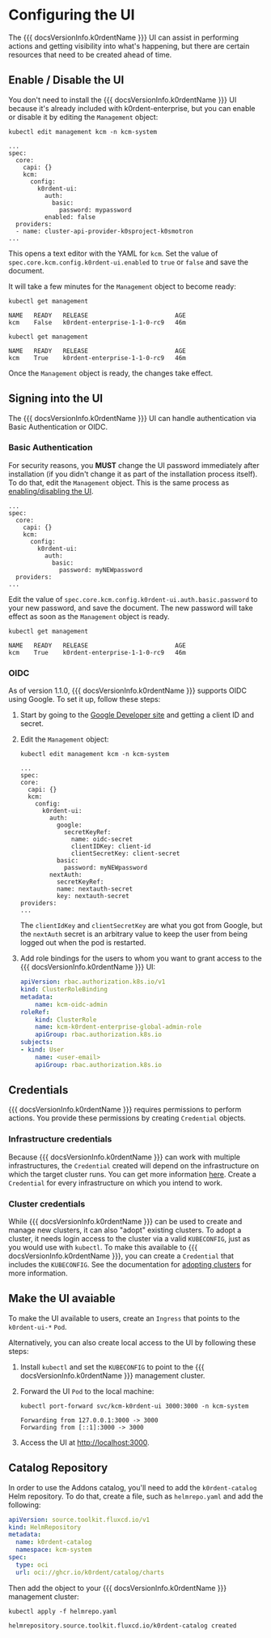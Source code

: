 # Configuring the UI

The {{{ docsVersionInfo.k0rdentName }}} UI can assist in performing actions and getting visibility into what's happening, but there are certain resources that need to be created ahead of time.

## Enable / Disable the UI

You don't need to install the {{{ docsVersionInfo.k0rdentName }}} UI because it's already included with k0rdent-enterprise, but you can enable or disable it by editing the `Management` object:

```shell
kubectl edit management kcm -n kcm-system
```
```console
...
spec:
  core:
    capi: {}
    kcm:
      config:
        k0rdent-ui:
          auth:
            basic:
              password: mypassword
          enabled: false
  providers:
  - name: cluster-api-provider-k0sproject-k0smotron
...
```

This opens a text editor with the YAML for `kcm`.  Set the value of `spec.core.kcm.config.k0rdent-ui.enabled` to `true` or `false` and save the document.

It will take a few minutes for the `Management` object to become ready:

```shell
kubectl get management
```
```console
NAME   READY   RELEASE                        AGE
kcm    False   k0rdent-enterprise-1-1-0-rc9   46m
```
```shell
kubectl get management
```
```console
NAME   READY   RELEASE                        AGE
kcm    True    k0rdent-enterprise-1-1-0-rc9   46m
```

Once the `Management` object is ready, the changes take effect.

## Signing into the UI

The {{{ docsVersionInfo.k0rdentName }}} UI can handle authentication via Basic Authentication or OIDC.

### Basic Authentication

For security reasons, you **MUST** change the UI password immediately after installation (if you didn't change it as part of the installation process itself).  To do that, edit the `Management` object. This is the same process as [enabling/disabling the UI](#enable--disable-the-ui).


```
...
spec:
  core:
    capi: {}
    kcm:
      config:
        k0rdent-ui:
          auth:
            basic:
              password: myNEWpassword
  providers:
...
```

Edit the value of `spec.core.kcm.config.k0rdent-ui.auth.basic.password` to your new password, and save the
document.  The new password will take effect as soon as the `Management` object is ready.

```shell
kubectl get management
```
```console
NAME   READY   RELEASE                        AGE
kcm    True    k0rdent-enterprise-1-1-0-rc9   46m
```

### OIDC

As of version 1.1.0, {{{ docsVersionInfo.k0rdentName }}} supports OIDC using Google.  To set it up, follow these steps:

1. Start by going to the [Google Developer site](https://developers.google.com/identity/protocols/oauth2) and getting a client ID and secret. 


2. Edit the `Management` object:

    ```shell
    kubectl edit management kcm -n kcm-system
    ```
    ```console
    ...
    spec:
    core:
      capi: {}
      kcm:
        config:
          k0rdent-ui:
            auth:
              google:
                secretKeyRef:
                  name: oidc-secret
                  clientIDKey: client-id
                  clientSecretKey: client-secret
              basic:
                password: myNEWpassword
            nextAuth:
              secretKeyRef:
              name: nextauth-secret
              key: nextauth-secret
    providers:
    ...
    ```

    The `clientIdKey` and `clientSecretKey` are what you got from Google, but the `nextAuth` secret is an arbitrary value to keep the user from being logged out when the pod is restarted.

3. Add role bindings for the users to whom you want to grant access to the {{{ docsVersionInfo.k0rdentName }}} UI:

    ```yaml
    apiVersion: rbac.authorization.k8s.io/v1
    kind: ClusterRoleBinding
    metadata:
        name: kcm-oidc-admin
    roleRef:
        kind: ClusterRole
        name: kcm-k0rdent-enterprise-global-admin-role
        apiGroup: rbac.authorization.k8s.io
    subjects:
    - kind: User
        name: <user-email>
        apiGroup: rbac.authorization.k8s.io
    ```

## Credentials

{{{ docsVersionInfo.k0rdentName }}} requires permissions to perform actions. You provide these permissions by creating `Credential` objects.

### Infrastructure credentials

Because {{{ docsVersionInfo.k0rdentName }}} can work with multiple infrastructures, the `Credential` created will depend on the infrastructure on which the target cluster runs. You can get more information [here](../../admin/access/credentials/credentials-process.md). Create a `Credential` for every infrastructure on which you intend to work.

### Cluster credentials

While {{{ docsVersionInfo.k0rdentName }}} can be used to create and manage new clusters, it can also "adopt" existing clusters. To adopt a cluster, it needs login access to the cluster via a valid `KUBECONFIG`, just as you would use with `kubectl`. To make this available to {{{ docsVersionInfo.k0rdentName }}}, you can create a `Credential` that includes the `KUBECONFIG`. See the documentation for [adopting clusters](../../admin/clusters/admin-adopting-clusters.md) for more information.

## Make the UI avaiable

To make the UI available to users, create an `Ingress` that points to the `k0rdent-ui-*` `Pod`.

Alternatively, you can also create local access to the UI by following these steps:

1. Install `kubectl` and set the `KUBECONFIG` to point to the {{{ docsVersionInfo.k0rdentName }}} management cluster.

2. Forward the UI `Pod` to the local machine:

    ```shell
    kubectl port-forward svc/kcm-k0rdent-ui 3000:3000 -n kcm-system
    ```
    ```console
    Forwarding from 127.0.0.1:3000 -> 3000
    Forwarding from [::1]:3000 -> 3000
    ```

3. Access the UI at <a href="http://localhost:3000" target="_blank">http://localhost:3000</a>.

## Catalog Repository

In order to use the Addons catalog, you'll need to add the `k0rdent-catalog` Helm repository.  To do that, create a file, such as `helmrepo.yaml` and add the following:

```yaml
apiVersion: source.toolkit.fluxcd.io/v1
kind: HelmRepository
metadata:
  name: k0rdent-catalog
  namespace: kcm-system  
spec:
  type: oci
  url: oci://ghcr.io/k0rdent/catalog/charts
```

Then add the object to your {{{ docsVersionInfo.k0rdentName }}} management cluster:

```shell
kubectl apply -f helmrepo.yaml
```
```console
helmrepository.source.toolkit.fluxcd.io/k0rdent-catalog created
```